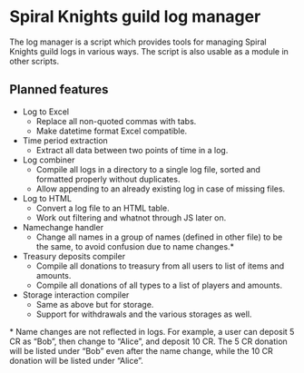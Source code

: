 # Spiral Knights guild log manager
The log manager is a script which provides tools for managing Spiral Knights guild logs in various ways. The script is also usable as a module in other scripts.

## Planned features
* Log to Excel
	* Replace all non-quoted commas with tabs.
	* Make datetime format Excel compatible.
* Time period extraction
	* Extract all data between two points of time in a log.
* Log combiner
	* Compile all logs in a directory to a single log file, sorted and formatted properly without duplicates.
	* Allow appending to an already existing log in case of missing files.
* Log to HTML
	* Convert a log file to an HTML table.
	* Work out filtering and whatnot through JS later on.
* Namechange handler
	* Change all  names in a group of names (defined in other file) to be the same, to avoid confusion due to name changes.\*
* Treasury deposits compiler
	* Compile all donations to treasury from all users to list of items and amounts.
	* Compile all donations of all types to a list of players and amounts.
* Storage interaction compiler
	* Same as above but for storage.
	* Support for withdrawals and the various storages as well.

\* Name changes are not reflected in logs. For example, a user can deposit 5 CR as “Bob”, then change to “Alice”, and deposit 10 CR. The 5 CR donation will be listed under “Bob” even after the name change, while the 10 CR donation will be listed under “Alice”.